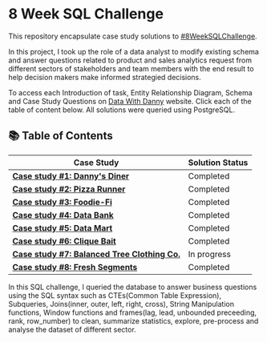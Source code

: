 # 8 Week SQL Challenge
This repository encapsulate case study solutions to [#8WeekSQLChallenge](https://8weeksqlchallenge.com/).

In this project, I took up the role of a data analyst to modify existing schema and answer questions related to product and sales analytics request from different sectors of stakeholders and team members with the end result to help decision makers make informed strategied decisions.

To access each Introduction of task, Entity Relationship Diagram, Schema and Case Study Questions on [Data With Danny](https://8weeksqlchallenge.com/about/) website. Click each of the table of content below. All solutions were queried using PostgreSQL.

## 📚 Table of Contents
Case Study                                                                                     |  Solution Status
---------------------------------------------------------------------------------------------- | ----------
| **[Case study #1: Danny's Diner](https://8weeksqlchallenge.com/case-study-1/)**              |  Completed
| **[Case study #2: Pizza Runner](https://8weeksqlchallenge.com/case-study-2/)**               |  Completed
| **[Case study #3: Foodie-Fi](https://8weeksqlchallenge.com/case-study-3/)**                  |  Completed
| **[Case study #4: Data Bank](https://8weeksqlchallenge.com/case-study-4/)**                  |  Completed
| **[Case study #5: Data Mart](https://8weeksqlchallenge.com/case-study-5/)**                  |  Completed
| **[Case study #6: Clique Bait](https://8weeksqlchallenge.com/case-study-6/)**                |  Completed
| **[Case study #7: Balanced Tree Clothing Co.](https://8weeksqlchallenge.com/case-study-7/)** |  In progress
| **[Case study #8: Fresh Segments](https://8weeksqlchallenge.com/case-study-8/)**             |  Completed

In this SQL challenge, I queried the database to answer business questions using the SQL syntax such as CTEs(Common Table Expression), Subqueries, Joins(inner, outer, left, right, cross), String Manipulation functions, Window functions and frames(lag, lead, unbounded preceeding, rank, row_number) to clean, summarize statistics, explore, pre-process and analyse the dataset of different sector.